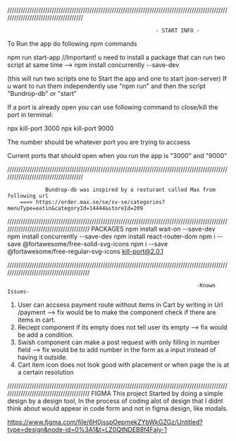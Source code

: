 /////////////////////////////////////////////////////////////////////////////////////////////////////////////////////////////////////

                                                   - START INFO -

To Run the app do following npm commands

npm run start-app        //Important! u need to install a package that can run two script at same time --> npm install concurrently --save-dev

(this will run two scripts one to Start the app and one to start json-server)
If u want to run them independently use "npm run" and then the script "Bundrop-db" or "start"

If a port is already open you can use following command to close/kill the port in terminal:

npx kill-port 3000
npx kill-port 9000

The number should be whatever port you are trying to accsess

Current ports that should open when you run the app is "3000" and "9000"

/////////////////////////////////////////////////////////////////////////////////////////////////////////////////////////////////////

                Bundrop-db was inspired by a resturant called Max from following url
        ===> https://order.max.se/se/sv-se/categories?menuType=eatin&categoryId=14444&storeId=209


////////////////////////////////////////////////////////////////////////////////////////////////////////////////////////////////////////
                                                                PACKAGES
npm install wait-on --save-dev
npm install concurrently --save-dev
npm install react-router-dom
npm i --save @fortawesome/free-solid-svg-icons
npm i --save @fortawesome/free-regular-svg-icons
kill-port@2.0.1

////////////////////////////////////////////////////////////////////////////////////////////////////////////////////////////////////////

                                                                -Known Issues-

1. User can accsess payment route without items in Cart by writing in Url /payment --> fix would be to make the component check if there are items in cart.
2. Reciept component if its empty does not tell user its empty --> fix would be add a condition.
3. Swish component can make a post request with only filling in number field --> fix would be to add number in the form as a input instead of having it outside.
4. Cart item icon does not look good with placement or when page the is at a certain resolution

////////////////////////////////////////////////////////////////////////////////////////////////////////////////////////////////////////
                                                                        FIGMA
This project Started by doing a simple design by a design tool, In the process of coding alot of design that I didnt think about would appear in code form and not in figma design, like modals.

https://www.figma.com/file/6H0jsspOepmekZYbWkGZGz/Untitled?type=design&node-id=0%3A1&t=LZ0QtNDEB8f4Faly-1
